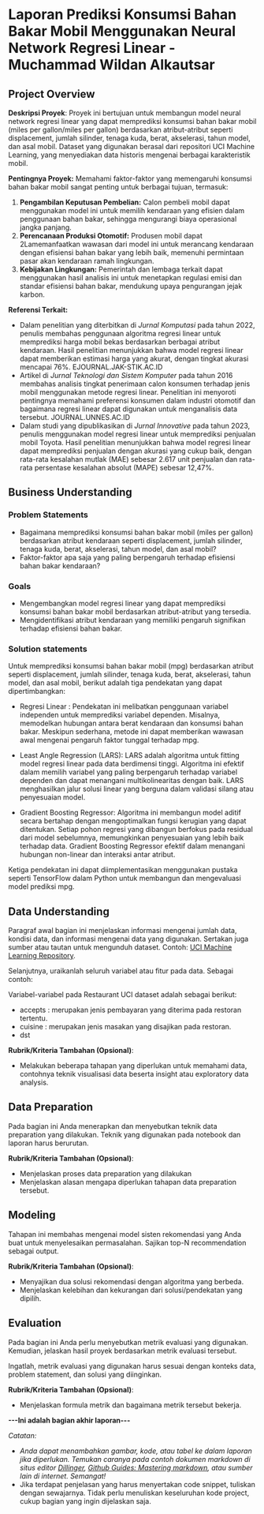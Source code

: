 # Laporan Prediksi Konsumsi Bahan Bakar Mobil Menggunakan Neural Network Regresi Linear - Muchammad Wildan Alkautsar

## Project Overview
**Deskripsi Proyek**: Proyek ini bertujuan untuk membangun model neural network regresi linear yang dapat memprediksi konsumsi bahan bakar mobil (miles per gallon/miles per gallon) berdasarkan atribut-atribut seperti displacement, jumlah silinder, tenaga kuda, berat, akselerasi, tahun model, dan asal mobil. Dataset yang digunakan berasal dari repositori UCI Machine Learning, yang menyediakan data historis mengenai berbagai karakteristik mobil.

**Pentingnya Proyek:** Memahami faktor-faktor yang memengaruhi konsumsi bahan bakar mobil sangat penting untuk berbagai tujuan, termasuk:
1. **Pengambilan Keputusan Pembelian:** Calon pembeli mobil dapat menggunakan model ini untuk memilih kendaraan yang efisien dalam penggunaan bahan bakar, sehingga mengurangi biaya operasional jangka panjang.
2. **Perencanaan Produksi Otomotif:** Produsen mobil dapat 2Lamemanfaatkan wawasan dari model ini untuk merancang kendaraan dengan efisiensi bahan bakar yang lebih baik, memenuhi permintaan pasar akan kendaraan ramah lingkungan.
3. **Kebijakan Lingkungan:** Pemerintah dan lembaga terkait dapat menggunakan hasil analisis ini untuk menetapkan regulasi emisi dan standar efisiensi bahan bakar, mendukung upaya pengurangan jejak karbon.

**Referensi Terkait:**
- Dalam penelitian yang diterbitkan di *Jurnal Komputasi* pada tahun 2022, penulis membahas penggunaan algoritma regresi linear untuk memprediksi harga mobil bekas berdasarkan berbagai atribut kendaraan. Hasil penelitian menunjukkan bahwa model regresi linear dapat memberikan estimasi harga yang akurat, dengan tingkat akurasi mencapai 76%. 
EJOURNAL.JAK-STIK.AC.ID
- Artikel di *Jurnal Teknologi dan Sistem Komputer* pada tahun 2016 membahas analisis tingkat penerimaan calon konsumen terhadap jenis mobil menggunakan metode regresi linear. Penelitian ini menyoroti pentingnya memahami preferensi konsumen dalam industri otomotif dan bagaimana regresi linear dapat digunakan untuk menganalisis data tersebut. 
JOURNAL.UNNES.AC.ID
- Dalam studi yang dipublikasikan di *Jurnal Innovative* pada tahun 2023, penulis menggunakan model regresi linear untuk memprediksi penjualan mobil Toyota. Hasil penelitian menunjukkan bahwa model regresi linear dapat memprediksi penjualan dengan akurasi yang cukup baik, dengan rata-rata kesalahan mutlak (MAE) sebesar 2.617 unit penjualan dan rata-rata persentase kesalahan absolut (MAPE) sebesar 12,47%.

## Business Understanding

### Problem Statements
- Bagaimana memprediksi konsumsi bahan bakar mobil (miles per gallon) berdasarkan atribut kendaraan seperti displacement, jumlah silinder, tenaga kuda, berat, akselerasi, tahun model, dan asal mobil?
- Faktor-faktor apa saja yang paling berpengaruh terhadap efisiensi bahan bakar kendaraan?

### Goals
- Mengembangkan model regresi linear yang dapat memprediksi konsumsi bahan bakar mobil berdasarkan atribut-atribut yang tersedia.
- Mengidentifikasi atribut kendaraan yang memiliki pengaruh signifikan terhadap efisiensi bahan bakar.

### Solution statements
Untuk memprediksi konsumsi bahan bakar mobil (mpg) berdasarkan atribut seperti displacement, jumlah silinder, tenaga kuda, berat, akselerasi, tahun model, dan asal mobil, berikut adalah tiga pendekatan yang dapat dipertimbangkan:
- Regresi Linear : Pendekatan ini melibatkan penggunaan variabel independen untuk memprediksi variabel dependen. Misalnya, memodelkan hubungan antara berat kendaraan dan konsumsi bahan bakar. Meskipun sederhana, metode ini dapat memberikan wawasan awal mengenai pengaruh faktor tunggal terhadap mpg. 

- Least Angle Regression (LARS): LARS adalah algoritma untuk fitting model regresi linear pada data berdimensi tinggi. Algoritma ini efektif dalam memilih variabel yang paling berpengaruh terhadap variabel dependen dan dapat menangani multikolinearitas dengan baik. LARS menghasilkan jalur solusi linear yang berguna dalam validasi silang atau penyesuaian model. 

- Gradient Boosting Regressor: Algoritma ini membangun model aditif secara bertahap dengan mengoptimalkan fungsi kerugian yang dapat ditentukan. Setiap pohon regresi yang dibangun berfokus pada residual dari model sebelumnya, memungkinkan penyesuaian yang lebih baik terhadap data. Gradient Boosting Regressor efektif dalam menangani hubungan non-linear dan interaksi antar atribut. 

Ketiga pendekatan ini dapat diimplementasikan menggunakan pustaka seperti TensorFlow dalam Python untuk membangun dan mengevaluasi model prediksi mpg.

## Data Understanding
Paragraf awal bagian ini menjelaskan informasi mengenai jumlah data, kondisi data, dan informasi mengenai data yang digunakan. Sertakan juga sumber atau tautan untuk mengunduh dataset. Contoh: [UCI Machine Learning Repository](https://archive.ics.uci.edu/ml/datasets/Restaurant+%26+consumer+data).

Selanjutnya, uraikanlah seluruh variabel atau fitur pada data. Sebagai contoh:  

Variabel-variabel pada Restaurant UCI dataset adalah sebagai berikut:
- accepts : merupakan jenis pembayaran yang diterima pada restoran tertentu.
- cuisine : merupakan jenis masakan yang disajikan pada restoran.
- dst

**Rubrik/Kriteria Tambahan (Opsional)**:
- Melakukan beberapa tahapan yang diperlukan untuk memahami data, contohnya teknik visualisasi data beserta insight atau exploratory data analysis.

## Data Preparation
Pada bagian ini Anda menerapkan dan menyebutkan teknik data preparation yang dilakukan. Teknik yang digunakan pada notebook dan laporan harus berurutan.

**Rubrik/Kriteria Tambahan (Opsional)**: 
- Menjelaskan proses data preparation yang dilakukan
- Menjelaskan alasan mengapa diperlukan tahapan data preparation tersebut.

## Modeling
Tahapan ini membahas mengenai model sisten rekomendasi yang Anda buat untuk menyelesaikan permasalahan. Sajikan top-N recommendation sebagai output.

**Rubrik/Kriteria Tambahan (Opsional)**: 
- Menyajikan dua solusi rekomendasi dengan algoritma yang berbeda.
- Menjelaskan kelebihan dan kekurangan dari solusi/pendekatan yang dipilih.

## Evaluation
Pada bagian ini Anda perlu menyebutkan metrik evaluasi yang digunakan. Kemudian, jelaskan hasil proyek berdasarkan metrik evaluasi tersebut.

Ingatlah, metrik evaluasi yang digunakan harus sesuai dengan konteks data, problem statement, dan solusi yang diinginkan.

**Rubrik/Kriteria Tambahan (Opsional)**: 
- Menjelaskan formula metrik dan bagaimana metrik tersebut bekerja.

**---Ini adalah bagian akhir laporan---**

_Catatan:_
- _Anda dapat menambahkan gambar, kode, atau tabel ke dalam laporan jika diperlukan. Temukan caranya pada contoh dokumen markdown di situs editor [Dillinger](https://dillinger.io/), [Github Guides: Mastering markdown](https://guides.github.com/features/mastering-markdown/), atau sumber lain di internet. Semangat!_
- Jika terdapat penjelasan yang harus menyertakan code snippet, tuliskan dengan sewajarnya. Tidak perlu menuliskan keseluruhan kode project, cukup bagian yang ingin dijelaskan saja.
